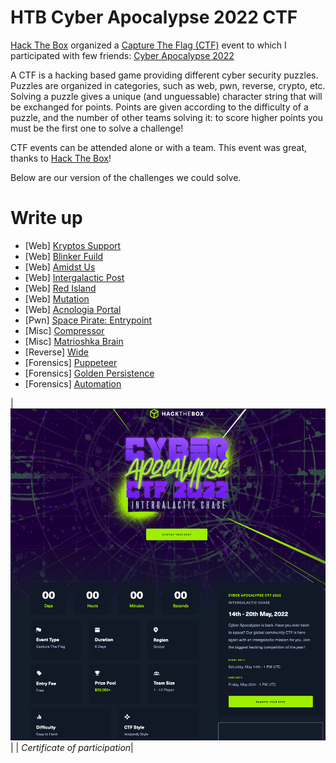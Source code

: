 # HTB Cyber Apocalypse 2022 CTF

[Hack The Box](https://www.hackthebox.com/) organized a [Capture The Flag (CTF)](https://cybersecurity.att.com/blogs/security-essentials/capture-the-flag-ctf-what-is-it-for-a-newbie) event to which I participated with few friends: [Cyber Apocalypse 2022](https://www.hackthebox.com/events/cyber-apocalypse-2022)

A CTF is a hacking based game providing different cyber security puzzles. Puzzles are organized in categories, such as web, pwn, reverse, crypto, etc. Solving a puzzle gives a unique (and unguessable) character string that will be exchanged for points. Points are given according to the difficulty of a puzzle, and the number of other teams solving it: to score higher points you must be the first one to solve a challenge!

CTF events can be attended alone or with a team. This event was great, thanks to [Hack The Box](https://www.hackthebox.com/)!

Below are our version of the challenges we could solve.

# Write up

 - [Web] [Kryptos Support](./web_kryptos_support.md)
 - [Web] [Blinker Fuild](./web_blinker_fluid.md)
 - [Web] [Amidst Us](./web_amidst_us.md)
 - [Web] [Intergalactic Post](./web_intergalagtic_post.md)
 - [Web] [Red Island](./web_red_island.md)
 - [Web] [Mutation](./web_mutation.md)
 - [Web] [Acnologia Portal](./web_acnologia_portal.md)
 - [Pwn] [Space Pirate: Entrypoint](./pwn_entrypoint.md)
 - [Misc] [Compressor](./misc_compressor.md)
 - [Misc] [Matrioshka Brain](./misc_matrioshka_brain.md)
 - [Reverse] [Wide](./reverse_wide.md)
 - [Forensics] [Puppeteer](./forensics_puppeteer.md)
 - [Forensics] [Golden Persistence](./forensics_golden_persistence.md)
 - [Forensics] [Automation](./forensics_automation.md)

| ![HTB Cyber Apocalypse 2022](./img/htb.png) |
| *Certificate of participation*|
